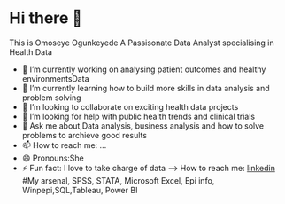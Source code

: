 # Hi there 👋

This is Omoseye Ogunkeyede
A Passisonate Data Analyst specialising in Health Data

- 🔭 I’m currently working on analysing patient outcomes and healthy environmentsData
- 🌱 I’m currently learning how to build more skills in data analysis and problem solving
- 👯 I’m looking to collaborate on exciting health data projects
- 🤔 I’m looking for help with public health trends and clinical trials
- 💬 Ask me about,Data analysis, business analysis and how to solve problems to archieve good results
- 📫 How to reach me: ...
- 😄 Pronouns:She
- ⚡ Fun fact: I love to take charge of data
--> How to reach me: [linkedin](https://www.linkedin.com/in/omoseye-ogunkeyede-7951a7198/)
#My arsenal, SPSS, STATA, Microsoft Excel, Epi info, Winpepi,SQL,Tableau, Power BI
